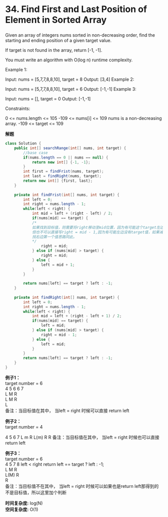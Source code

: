 # 34. Find First and Last Position of Element in Sorted Array
###
Given an array of integers nums sorted in non-decreasing order, find the starting and ending position of a given target value.

If target is not found in the array, return [-1, -1].

You must write an algorithm with O(log n) runtime complexity.

 

Example 1:

Input: nums = [5,7,7,8,8,10], target = 8
Output: [3,4]
Example 2:

Input: nums = [5,7,7,8,8,10], target = 6
Output: [-1,-1]
Example 3:

Input: nums = [], target = 0
Output: [-1,-1]
 

Constraints:

0 <= nums.length <= 105
-109 <= nums[i] <= 109
nums is a non-decreasing array.
-109 <= target <= 109

__解题__
```java
class Solution {
    public int[] searchRange(int[] nums, int target) {
        //base case
        if(nums.length == 0 || nums == null) {
            return new int[] {-1, -1};
        }
        int first = findFrist(nums, target);
        int last = findRight(nums, target);
        return new int[] {first, last};
    }
    
    private int findFrist(int[] nums, int target) {
        int left = 0;
        int right = nums.length - 1;
        while(left < right) {
            int mid = left + (right - left) / 2;
            if(nums[mid] == target) {
            /*
            如果找到目标值，则需要将right移动至mid位置，因为有可能这个target左边还有目标值；
            但也不可以直接写right = mid - 1,因为有可能左边没有target值，如果减一了就略过了目标值了，
            找右边第一个值思路同此。
            */
                right = mid;
            } else if (nums[mid] > target) {
                right = mid;
            } else {
                left = mid + 1;
            }
        }
        
        return nums[left] == target ? left : -1;
    }
    
    private int findRight(int[] nums, int target) {
        int left = 0;
        int right = nums.length - 1;
        while(left < right) {
            int mid = left + (right - left + 1) / 2;
            if(nums[mid] == target) {
                left = mid;
            } else if (nums[mid] > target) {
                right = mid - 1;
            } else {
                left = mid;
            }
        }
        return nums[left] == target ? left : -1;
    }
}
```

__例子1：__  
target number = 6   
4 5 6 6 7              
L   M   R   
L M R   
    L   
备注：当目标值在其中， 当left = right 时候可以直接 return left   

__例子2：__  
target number = 4   
                    
4    5 6 7
L    m   R
L(m) R
R
备注：当目标值在其中， 当left = right 时候也可以直接 return left

__例子3：__      
target number = 6   
4 5 7    8          left < right return left == target ? left : -1;   
L M      R   
    L(M) R   
    R   
备注：当目标值不在其中， 当left = right 时候可以如果也是return left那得到的不是目标值，所以这里加个判断   

__时间复杂度:__ log(N)  
__空间复杂度:__ O(1)


